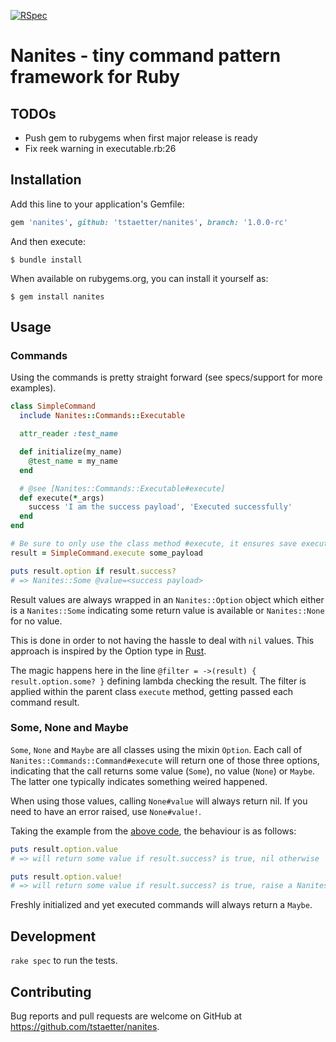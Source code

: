 [![RSpec](https://github.com/tstaetter/nanites/actions/workflows/main.yml/badge.svg?branch=main&event=push)](https://github.com/tstaetter/nanites/actions/workflows/main.yml)

# Nanites - tiny command pattern framework for Ruby

## TODOs

- Push gem to rubygems when first major release is ready
- Fix reek warning in executable.rb:26

## Installation

Add this line to your application's Gemfile:

```ruby
gem 'nanites', github: 'tstaetter/nanites', branch: '1.0.0-rc'
```

And then execute:

    $ bundle install

When available on rubygems.org, you can install it yourself as:

    $ gem install nanites

## Usage

### <a name="command-section"></a>Commands

Using the commands is pretty straight forward (see specs/support for more examples).

```ruby
class SimpleCommand
  include Nanites::Commands::Executable

  attr_reader :test_name

  def initialize(my_name)
    @test_name = my_name
  end

  # @see [Nanites::Commands::Executable#execute]
  def execute(*_args)
    success 'I am the success payload', 'Executed successfully'
  end
end

# Be sure to only use the class method #execute, it ensures save execution
result = SimpleCommand.execute some_payload

puts result.option if result.success?
# => Nanites::Some @value=<success payload>
```

Result values are always wrapped in an ```Nanites::Option``` object which
either is a ```Nanites::Some``` indicating some return value is available or
```Nanites::None``` for no value.

This is done in order to not having the hassle to deal with ```nil``` values. This
approach is inspired by the Option type in [Rust](https://www.rust-lang.org/).

The magic happens here in the line ```@filter = ->(result) { result.option.some? }``` defining lambda checking the result.
The filter is applied within the parent class ```execute``` method, getting passed each command result.

### Some, None and Maybe

```Some```, ```None``` and ```Maybe``` are all classes using the mixin ```Option```. Each call of 
```Nanites::Commands::Command#execute``` will return one of those three options, indicating that the call returns some value (```Some```), 
no value (```None```) or ```Maybe```. The latter one typically indicates something weired happened.

When using those values, calling ```None#value``` will always return nil. If you need to have an error raised, use ```None#value!```.

Taking the example from the [above code](#command-section), the behaviour is as follows:

```ruby
puts result.option.value
# => will return some value if result.success? is true, nil otherwise

puts result.option.value!
# => will return some value if result.success? is true, raise a Nanites::Errors::ValueError otherwise
```

Freshly initialized and yet executed commands will always return a ```Maybe```.
## Development

`rake spec` to run the tests.

## Contributing

Bug reports and pull requests are welcome on GitHub at https://github.com/tstaetter/nanites.
